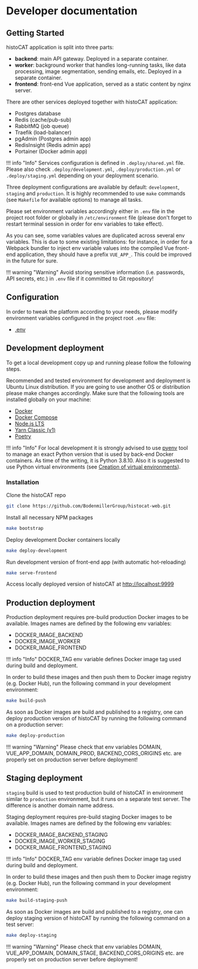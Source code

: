 # Developer documentation

## Getting Started

histoCAT application is split into three parts:

- **backend**: main API gateway. Deployed in a separate container.
- **worker**: background worker that handles long-running tasks, like data processing, image segmentation, sending emails, etc. Deployed in a separate container.
- **frontend**: front-end Vue application, served as a static content by nginx server.

There are other services deployed together with histoCAT application:

- Postgres database
- Redis (cache/pub-sub)
- RabbitMQ (job queue)
- Traefik (load-balancer)
- pgAdmin (Postgres admin app)
- RedisInsight (Redis admin app)
- Portainer (Docker admin app)

!!! info "Info"
    Services configuration is defined in `.deploy/shared.yml` file. Please also check `.deploy/development.yml`, `.deploy/production.yml` or `.deploy/staging.yml` depending on your deployment scenario.

Three deployment configurations are available by default: `development`, `staging` and `production`.
It is highly recommended to use `make` commands (see `Makefile` for available options) to manage all tasks.

Please set environment variables accordingly either in `.env` file in the project root folder or globally in `/etc/environment` file (please don't forget to restart terminal session in order for env variables to take effect).

As you can see, some variables values are duplicated across several env variables.
This is due to some existing limitations: for instance, in order for a Webpack bundler to inject env variable values into the compiled Vue front-end application, they should have a prefix `VUE_APP_`.
This could be improved in the future for sure.

!!! warning "Warning"
    Avoid storing sensitive information (i.e. passwords, API secrets, etc.) in `.env` file if it committed to Git repository!

## Configuration

In order to tweak the platform according to your needs, please modify environment variables configured in the project root `.env` file:

- [.env](https://github.com/BodenmillerGroup/histocat-web/blob/master/.env)

## Development deployment

To get a local development copy up and running please follow the following steps.

Recommended and tested environment for development and deployment is Ubuntu Linux distribution. If you are going to use another OS or distribution please make changes accordingly. Make sure that the following tools are installed globally on your machine:

* [Docker](https://docs.docker.com/engine/install/ubuntu/)
* [Docker Compose](https://docs.docker.com/compose/install/)
* [Node.js LTS](https://github.com/nodesource/distributions/blob/master/README.md#debinstall)
* [Yarn Classic (v1)](https://classic.yarnpkg.com/en/docs/install#debian-stable)
* [Poetry](https://python-poetry.org/docs/#installation)

!!! info "Info"
    For local development it is strongly advised to use [pyenv](https://github.com/pyenv/pyenv) tool to manage an exact Python version that is used by back-end Docker containers.
    As time of the writing, it is Python 3.8.10. Also it is suggested to use Python virtual environments (see [Creation of virtual environments](https://docs.python.org/3.8/library/venv.html)).

### Installation

Clone the histoCAT repo
```sh
git clone https://github.com/BodenmillerGroup/histocat-web.git
```

Install all necessary NPM packages
```sh
make bootstrap
```

Deploy development Docker containers locally 
```sh
make deploy-development
```

Run development version of front-end app (with automatic hot-reloading)
```sh
make serve-frontend
```

Access locally deployed version of histoCAT at [http://localhost:9999](http://localhost:9999)


## Production deployment

Production deployment requires pre-build production Docker images to be available. Images names are defined by the following env variables:

- DOCKER_IMAGE_BACKEND
- DOCKER_IMAGE_WORKER
- DOCKER_IMAGE_FRONTEND

!!! info "Info"
    DOCKER_TAG env variable defines Docker image tag used during build and deployment. 

In order to build these images and then push them to Docker image registry (e.g. Docker Hub), run the following command in your development environment:
```sh
make build-push
```

As soon as Docker images are build and published to a registry, one can deploy production version of histoCAT by running the following command on a production server:
```sh
make deploy-production
```

!!! warning "Warning"
    Please check that env variables DOMAIN, VUE_APP_DOMAIN, DOMAIN_PROD, BACKEND_CORS_ORIGINS etc. are properly set on production server before deployment! 


## Staging deployment

`staging` build is used to test production build of histoCAT in environment similar to `production` environment, but it runs on a separate test server.
The difference is another domain name address.

Staging deployment requires pre-build staging Docker images to be available. Images names are defined by the following env variables:

- DOCKER_IMAGE_BACKEND_STAGING
- DOCKER_IMAGE_WORKER_STAGING
- DOCKER_IMAGE_FRONTEND_STAGING

!!! info "Info"
    DOCKER_TAG env variable defines Docker image tag used during build and deployment. 

In order to build these images and then push them to Docker image registry (e.g. Docker Hub), run the following command in your development environment:
```sh
make build-staging-push
```

As soon as Docker images are build and published to a registry, one can deploy staging version of histoCAT by running the following command on a test server:
```sh
make deploy-staging
```

!!! warning "Warning"
    Please check that env variables DOMAIN, VUE_APP_DOMAIN, DOMAIN_STAGE, BACKEND_CORS_ORIGINS etc. are properly set on production server before deployment! 
